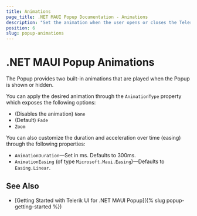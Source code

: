 ```yaml
---
title: Animations
page_title: .NET MAUI Popup Documentation - Animations
description: "Set the animation when the user opens or closes the Telerik UI for .NET MAUI Popup and customize its duration and acceleration."
position: 6
slug: popup-animations
---
```


# .NET MAUI Popup Animations

The Popup provides two built-in animations that are played when the Popup is shown or hidden.

You can apply the desired animation through the `AnimationType` property which exposes the following options:

* (Disables the animation) `None`
* (Default) `Fade`
* `Zoom`

You can also customize the duration and acceleration over time (easing) through the following properties:

* `AnimationDuration`&mdash;Set in ms. Defaults to 300ms.
* `AnimationEasing` (of type `Microsoft.Maui.Easing`)&mdash;Defaults to `Easing.Linear`.

## See Also

- [Getting Started with Telerik UI for .NET MAUI Popup]({% slug popup-getting-started %})
